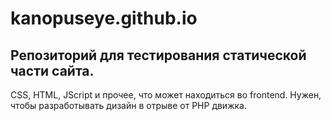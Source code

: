 # kanopuseye.github.io
## Репозиторий для тестирования статической части сайта.

CSS, HTML, JScript и прочее, что может находиться во frontend. Нужен, чтобы разработывать дизайн в отрыве от PHP движка.
